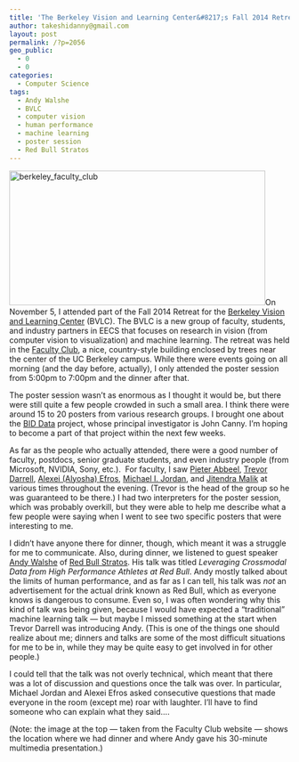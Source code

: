 ```yaml
---
title: 'The Berkeley Vision and Learning Center&#8217;s Fall 2014 Retreat'
author: takeshidanny@gmail.com
layout: post
permalink: /?p=2056
geo_public:
  - 0
  - 0
categories:
  - Computer Science
tags:
  - Andy Walshe
  - BVLC
  - computer vision
  - human performance
  - machine learning
  - poster session
  - Red Bull Stratos
---
```

[<img class="aligncenter size-large wp-image-2061" src="http://www.seitad.com/wp-content/uploads/2014/11/berkeley_faculty_club.jpg?w=460" alt="berkeley_faculty_club" width="460" height="242" />][1]On November 5, I attended part of the Fall 2014 Retreat for the [Berkeley Vision and Learning Center][2] (BVLC). The BVLC is a new group of faculty, students, and industry partners in EECS that focuses on research in vision (from computer vision to visualization) and machine learning. The retreat was held in the [Faculty Club][3], a nice, country-style building enclosed by trees near the center of the UC Berkeley campus. While there were events going on all morning (and the day before, actually), I only attended the poster session from 5:00pm to 7:00pm and the dinner after that.

The poster session wasn&#8217;t as enormous as I thought it would be, but there were still quite a few people crowded in such a small area. I think there were around 15 to 20 posters from various research groups. I brought one about the [BID Data][4] project, whose principal investigator is John Canny. I&#8217;m hoping to become a part of that project within the next few weeks.

As far as the people who actually attended, there were a good number of faculty, postdocs, senior graduate students, and even industry people (from Microsoft, NVIDIA, Sony, etc.).  For faculty, I saw [Pieter Abbeel][5], [Trevor Darrell][6], [Alexei (Alyosha) Efros][7], [Michael I. Jordan][8], and [Jitendra Malik][9] at various times throughout the evening. (Trevor is the head of the group so he was guaranteed to be there.) I had two interpreters for the poster session, which was probably overkill, but they were able to help me describe what a few people were saying when I went to see two specific posters that were interesting to me.

I didn&#8217;t have anyone there for dinner, though, which meant it was a struggle for me to communicate. Also, during dinner, we listened to guest speaker [Andy Walshe][10] of [Red Bull Stratos][11]. His talk was titled *Leveraging Cross­modal Data from High ­Performance Athletes at Red Bull*. Andy mostly talked about the limits of human performance, and as far as I can tell, his talk was *not* an advertisement for the actual drink known as Red Bull, which as everyone knows is dangerous to consume. Even so, I was often wondering why this kind of talk was being given, because I would have expected a &#8220;traditional&#8221; machine learning talk &#8212; but maybe I missed something at the start when Trevor Darrell was introducing Andy. (This is one of the things one should realize about me; dinners and talks are some of the most difficult situations for me to be in, while they may be quite easy to get involved in for other people.)

I could tell that the talk was not overly technical, which meant that there was a lot of discussion and questions once the talk was over. In particular, Michael Jordan and Alexei Efros asked consecutive questions that made everyone in the room (except me) roar with laughter. I&#8217;ll have to find someone who can explain what they said&#8230;.

(Note: the image at the top &#8212; taken from the Faculty Club website &#8212; shows the location where we had dinner and where Andy gave his 30-minute multimedia presentation.)

 [1]: http://www.seitad.com/wp-content/uploads/2014/11/berkeley_faculty_club.jpg
 [2]: http://bvlc.eecs.berkeley.edu/
 [3]: http://www.berkeleyfacultyclub.com/
 [4]: http://bid2.berkeley.edu/bid-data-project/
 [5]: http://www.cs.berkeley.edu/~pabbeel/
 [6]: http://www.eecs.berkeley.edu/~trevor/
 [7]: http://www.eecs.berkeley.edu/~efros/
 [8]: http://www.cs.berkeley.edu/~jordan/
 [9]: http://www.cs.berkeley.edu/~malik/
 [10]: http://www.redbullstratos.com/the-team/andy-walshe/
 [11]: http://www.redbullstratos.com/
